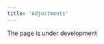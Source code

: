 ```yaml
---
title: 'Adjustments'
---
```

The page is under development

[//]: # (Проведение инвентаризации запасов с MyCompany - это просто и быстро. Список всех инвентаризаций находится в модуле **Склад - Инвентаризации**.)

[//]: # ()
[//]: # (![]&#40;images/Adjustments_RU_1.png&#41;)

[//]: # ()
[//]: # (*Рис. 1 Список инвентаризаций*)

[//]: # ()
[//]: # (  )
[//]: # ()
[//]: # (В зависимости от стадии процесса объект **Инвентаризация** может находиться в нескольких статусах, которые для удобства выделены цветом.)

[//]: # ()
[//]: # (|Статус|Пояснения|)

[//]: # (|---|---|)

[//]: # (|*<strong>Черновик</strong>*|Вы готовитесь к инвентаризации, издаете приказ, собираете комиссию, назначаете дату, и т.д.|)

[//]: # (|*<strong>В процессе</strong>*|Проверка фактического наличия имущества. Все обнаруженные несоответствия фиксируются в столбце Фактическое наличие.|)

[//]: # (|*<strong>Завершена</strong>*|Фактическое наличие отражено и количество товаров на складах откорректировано инвентаризацией.|)

[//]: # ()
[//]: # (Чтобы провести инвентаризацию нажмите кнопку **+Инвентаризация** и выберите ее параметры: место хранения и тип. Нажмите **ОК** и будет создана **Инвентаризация** в статусе ***Черновик***.)

[//]: # ()
[//]: # (  )
[//]: # ()
[//]: # (![]&#40;images/Adjustments_RU_2.png&#41;)

[//]: # ()
[//]: # (*Рис. 2 Создание новой инвентаризации*)

[//]: # ()
[//]: # (  )
[//]: # ()
[//]: # (**Место хранения** - вы можете провести инвентаризацию всего склада или любой его зоны, для этого выберите **место хранения** из списка и нажмите **ОК**. Подробнее о местах хранения читайте [**здесь**]&#40;Location_settings.md&#41;.)

[//]: # ()
[//]: # (**Тип инвентаризации** - вы можете выбрать один из трех типов: **все**, **по категории**, **вручную**.)

[//]: # ()
[//]: # (**Все** - если вы выбираете этот тип, то в инвентаризацию будут включены все товары находящиеся в выбранном **месте хранения**.)

[//]: # ()
[//]: # (**По категории** - если вы выбираете этот тип, то в окне параметров инвентаризации появится поле **Категория**, и необходимо будет выбрать категорию товаров.)

[//]: # (![]&#40;images/Adjustments_RU_3.png&#41;)

[//]: # ()
[//]: # (*Рис. 3 выбор категории товаров для инвентаризации.*)

[//]: # ()
[//]: # (Только товары выбранной **категории**, находящиеся в выбранном **месте хранения** будут отобраны для инвентаризации.)

[//]: # ()
[//]: # (**Вручную** - если вы выбираете этот тип, то список товаров инвентаризации не будет создан автоматически, вы будете создавать его самостоятельно, добавляя товары вручную.)

[//]: # ()
[//]: # (В созданной **Инвентаризации** в поле **Дата** будет указана дата и время создания. При необходимости эти данные можно изменить, кликнув в поле и установив нужные.)

[//]: # ()
[//]: # (**Место хранения** и **Тип** будут указаны в соответствии с выбранными вами параметрами при создании инвентаризации.)

[//]: # ()
[//]: # (**Номер** проставится автоматически при первом сохранении, если настроен [**нумератор**]&#40;Numerators.md&#41;.)

[//]: # ()
[//]: # (**Примечание** - можете создать примечание, которое поможет вам ориентироваться в общем списке инвентаризаций, например, вы можете указать, что инвентаризация для годовой отчетности.)

[//]: # ()
[//]: # (Теоретическое, т.е. проведенное по документам, и фактическое количество товара, в черновике будет одинаковым. Чтобы иметь возможность корректировать фактические остатки в Инвентаризации необходимо нажать кнопку **Начать**.)

[//]: # ()
[//]: # (![]&#40;images/Adjustments_RU_4.png&#41;)

[//]: # ()
[//]: # (*Рис. 4 "Начать" инвентаризацию*)

[//]: # ()
[//]: # (  )
[//]: # ()
[//]: # (**Инвентаризация** перейдет в статус ***В процессе***, в столбце ***Фактическое количество*** можно будет ввести реальный остаток товара, если он отличается от теоретического. Если на складе оказался товар, которого нет в списке, используйте кнопку **Добавить**. Нажмите кнопку, в список добавиться пустая строка, нажмите в поле ***Товар*** и выберите из открывшегося списка номенклатур недостающий товар, нажмите **ОК**, затем заполните недостающую информацию о товаре.)

[//]: # ()
[//]: # (![]&#40;images/Adjustments_RU_5.png&#41;)

[//]: # ()
[//]: # (*Рис. 5 Инвентаризация "В процессе"*)

[//]: # ()
[//]: # (  )
[//]: # ()
[//]: # (Если вы проводите инвентаризацию **Вручную**, то при переходе в статус ***В процессе***, становится доступна вкладка **Подбор**. В правом блоке отображены все товары, которые находятся в месте хранения, выбранном в левом блоке. Также указаны текущие остатки по каждому товару. Те товары, для которых вы проставите **Фактическое количество**, будут добавлены в список товаров **Инвентаризации**.)

[//]: # ()
[//]: # (![]&#40;images/Adjustments_RU_6.png&#41;)

[//]: # ()
[//]: # (*Рис. 6 Вкладка Подбор в Инвентаризации вручную*)

[//]: # ()
[//]: # (  )
[//]: # ()
[//]: # (Если при проведении инвентаризации выявлены расхождения в теоретическом и фактическом количестве товаров, они подсвечиваются цветом в списке товаров во вкладке **Строки**.)

[//]: # ()
[//]: # (![]&#40;images/Adjustments_RU_7.png&#41;)

[//]: # ()
[//]: # (*Рис. 7 Расхождения теоретического и фактического количества товаров*)

[//]: # ()
[//]: # (  )
[//]: # ()
[//]: # (Когда вы проверили и ввели фактическое количество всех товаров, нажмите **Завершить** &#40;рис. 7&#41;. Статус **Инвентаризации** измениться на ***Завершен***, и появиться вкладка **Изменения**, где будут отображены только те товары, фактическое количество которых не соответствует теоретическому, и величина изменения.)

[//]: # ()
[//]: # (![]&#40;images/Adjustments_RU_8.png&#41;)

[//]: # ()
[//]: # (*Рис. 8 Вкладка Изменения*)

[//]: # ()
[//]: # (  )
[//]: # ()
[//]: # (Во вкладке **История** можно просмотреть, кто, когда и какие изменения вносил в инвентаризацию.)

[//]: # ()
[//]: # (![]&#40;images/Adjustments_RU_9.png&#41;)

[//]: # ()
[//]: # (*Рис. 9 Вкладка История*)

  

  



  
